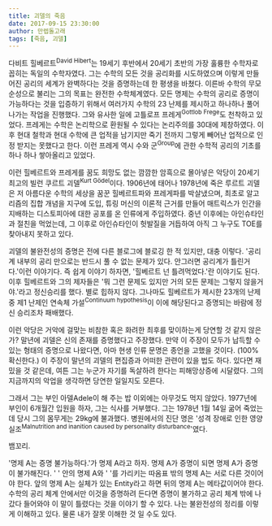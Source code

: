 ```yaml
---
title: 괴델의 죽음
date: 2017-09-15 23:30:00
author: 만렙돌고래
tags: [죽음, 괴델]
---
```


다비트 힐베르트<sup>David Hibert</sup>는 19세기 후반에서 20세기 초반의 가장 훌륭한 수학자로 꼽히는 독일의 수학자였다. 그는 수학의 모든 것을 공리화를 시도하였으며 이렇게 만들어진 공리의 세계가 완벽하다는 것을 증명하는데 한 평생을 바쳤다. 이른바 수학의 무모순성으로 불리는 그의 목표는 완전한 수학체계였다. 모든 명제는 수학의 공리로 증명이 가능하다는 것을 입증하기 위해서 여러가지 수학의 23 난제를 제시하고 하나하나 풀어나가는 작업을 진행했다. 그와 유사한 일에 고틀로프 프레게<sup>Gottlob Frege</sup>도 천착하고 있었다. 프레게는 수학은 논리학으로 환원될 수 있다는 논리주의를 30대에 제창하였다. 이후 현대 철학과 현대 수학에 큰 업적을 남기지만 죽기 전까지 그렇게 빼어난 업적으로 인정 받지는 못했다고 한다. 이런 프레게 역시 수와 군<sup>Group</sup>에 관한 수학적 공리의 기초를 하나 하나 쌓아올리고 있었다. 

이런 힐베르트와 프레게를 꿈도 희망도 없는 깜깜한 암흑으로 몰아넣은 악당이 20세기 최고의 빌런 쿠르트 괴델<sup>Kurt Gödel</sup>이다. 1906년에 태어나 1978년에 죽은 루르트 괴델은 저 아름다운 수학의 세상을 꿈꾼 힐베르트파와 프레게파를 박살냈으며, 최초로 알고리즘의 집합 개념을 지구에 도입, 튜링 머신의 이론적 근거를 만들어 매트릭스가 인간을 지배하는 디스토피아에 대한 공포를 온 인류에게 주입하였다. 중년 이후에는 아인슈타인과 절친을 먹었는데, 그 이후로 아인슈타인이 헛발질을 거듭하여 아직 그 누구도 TOE를 찾아내지 못하고 있다.

괴델의 불완전성의 증명은 전에 다른 블로그에 블로깅 한 적 있지만, 대충 이렇다. '공리계 내부의 공리 만으로는 반드시 풀 수 없는 문제가 있다. 안그러면 공리계가 틀린거다.'이런 이야기다. 즉 쉽게 이야기 하자면, '힐베르트 넌 틀려먹었다.'란 이야기도 된다. 이후 힐베르트와 그의 제자들은 '뭐 그런 문제도 있지만 거의 모든 문제는 그렇지 않을거야.'라고 정신승리를 했다. 별로 힙하지 않다. 그나마도 힐베르트가 제시한 23개의 난제 중 제1 난제인 연속체 가설<sup>Continuum hypothesis</sup>이 이에 해당된다고 증명되는 바람에 정신 승리조차 패배했다.

이런 악당은 거악에 걸맞는 비참한 혹은 화려한 최후를 맞이하는게 당연할 것 같지 않은가? 말년에 괴델은 신의 존재를 증명했다고 주장했다. 만약 이 주장이 모두가 납득할 수 있는 형태의 증명으로 나왔다면, 아마 현생 인류 문명은 종언을 고했을 것이다. (100% 확신한다.) 이 주장이 말년의 괴델의 편집증과 어떠한 관련이 있을 법도 하다. 있다면 재밌을 것 같은데, 여튼 그는 누군가 자기를 독살하려 한다는 피해망상증에 시달렸다. 그의 지금까지의 악업을 생각하면 당연한 일일지도 모른다. 

그래서 그는 부인 아델Adele이 해 주는 밥 이외에는 아무것도 먹지 않았다. 1977년에 부인이 6개월간 입원을 하자, 그는 식사를 거부했다. 그는 1978년 1월 14일 굶어 죽었는데 당시 그의 몸무게는 29kg에 불과했다. 병원에서의 진단 명은 '성격 장애로 인한 영양실조<sup>Malnutrition and inanition caused by personality disturbance</sup>'였다. 

뱀꼬리.

'명제 A는 증명 불가능하다.'가 명제 A라고 하자. 명제 A가 증명이 되면 명제 A가 증명이 불가해진다. ' ' 안의 명제 A와 ' '를 가리키는 따옴표 밖의 명제 A는 서로 다른 것이어야 한다. 앞의 명제 A는 실체가 있는 Entity라고 하면 뒤의 명제 A는 메타값이어야 한다. 수학의 공리 체계 안에서만 이것을 증명하려 든다면 증명이 불가하고 공리 체계 밖에 나갔다 들어와야 이 말이 틀렸다는 것을 이야기 할 수 있다. 나는 불완전성의 정리를 이렇게 이해하고 있다. 물론 내가 잘못 이해한 것 일 수도 있다.
